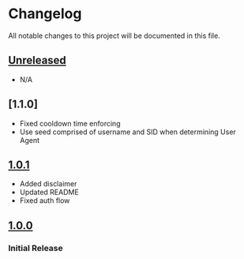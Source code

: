 # Changelog

All notable changes to this project will be documented in this file.

## [Unreleased]

- N/A

## [1.1.0]

- Fixed cooldown time enforcing
- Use seed comprised of username and SID when determining User Agent

## [1.0.1]

- Added disclaimer
- Updated README
- Fixed auth flow

## [1.0.0]

### Initial Release

[Unreleased]: https://github.com/joeyagreco/pythontextnow/compare/v1.0.1...HEAD
[1.0.1]: https://github.com/joeyagreco/pythontextnow/releases/tag/v1.0.1
[1.0.0]: https://github.com/joeyagreco/pythontextnow/releases/tag/v1.0.0
